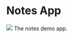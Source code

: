 Notes App
==============================
<img src="https://travis-ci.org/ecjs/sea-b24-notes.svg?branch=master">
The notes demo app.
